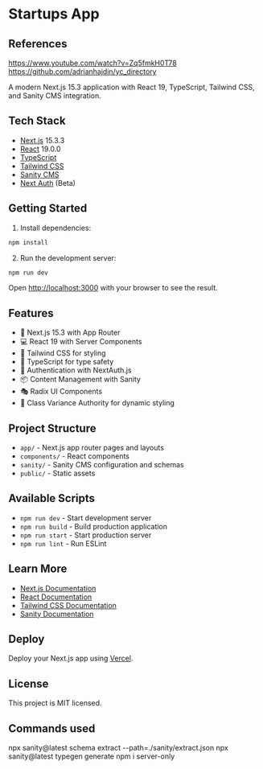 # Startups App

## References  
https://www.youtube.com/watch?v=Zq5fmkH0T78
https://github.com/adrianhajdin/yc_directory

A modern Next.js 15.3 application with React 19, TypeScript, Tailwind CSS, and Sanity CMS integration.

## Tech Stack

- [Next.js](https://nextjs.org) 15.3.3
- [React](https://react.dev) 19.0.0
- [TypeScript](https://www.typescriptlang.org/)
- [Tailwind CSS](https://tailwindcss.com/)
- [Sanity CMS](https://www.sanity.io/)
- [Next Auth](https://next-auth.js.org/) (Beta)

## Getting Started

1. Install dependencies:

```bash
npm install
```

2. Run the development server:

```bash
npm run dev
```

Open [http://localhost:3000](http://localhost:3000) with your browser to see the result.

## Features

- 🚀 Next.js 15.3 with App Router
- 💻 React 19 with Server Components
- 🎨 Tailwind CSS for styling
- 📝 TypeScript for type safety
- 🔐 Authentication with NextAuth.js
- 📦 Content Management with Sanity
- 🎭 Radix UI Components
- 🎨 Class Variance Authority for dynamic styling

## Project Structure

- `app/` - Next.js app router pages and layouts
- `components/` - React components
- `sanity/` - Sanity CMS configuration and schemas
- `public/` - Static assets

## Available Scripts

- `npm run dev` - Start development server
- `npm run build` - Build production application
- `npm run start` - Start production server
- `npm run lint` - Run ESLint

## Learn More

- [Next.js Documentation](https://nextjs.org/docs)
- [React Documentation](https://react.dev)
- [Tailwind CSS Documentation](https://tailwindcss.com/docs)
- [Sanity Documentation](https://www.sanity.io/docs)

## Deploy

Deploy your Next.js app using [Vercel](https://vercel.com/new?utm_medium=default-template&filter=next.js).

## License

This project is MIT licensed.


## Commands used 

npx sanity@latest schema extract --path=./sanity/extract.json
npx sanity@latest typegen generate
npm i server-only